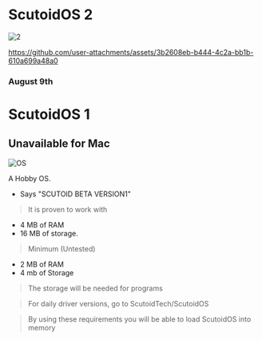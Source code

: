 # ScutoidOS 2
![2](https://github.com/user-attachments/assets/2f55a07b-a1da-460e-a4d0-c200baac29e6)



https://github.com/user-attachments/assets/3b2608eb-b444-4c2a-bb1b-610a699a48a0



### August 9th

# ScutoidOS 1
## Unavailable for Mac

![OS](https://github.com/user-attachments/assets/38a1912b-454e-4636-b194-c4dd38c0d336)


A Hobby OS.

+ Says "SCUTOID BETA VERSION1"

 > It is proven to work with 

- 4 MB of RAM
- 16 MB of storage.

> Minimum (Untested)

- 2 MB of RAM
- 4 mb of Storage


>The storage will be needed for programs

> For daily driver versions, go to ScutoidTech/ScutoidOS

> By using these requirements you will be able to load ScutoidOS into memory
